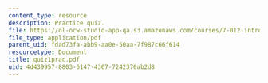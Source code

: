 ```yaml
---
content_type: resource
description: Practice quiz.
file: https://ol-ocw-studio-app-qa.s3.amazonaws.com/courses/7-012-introduction-to-biology-fall-2004/4d4399578803614743677242376ab2d8_quiz1prac.pdf
file_type: application/pdf
parent_uid: fdad73fa-abb9-aa0e-50aa-7f987c66f614
resourcetype: Document
title: quiz1prac.pdf
uid: 4d439957-8803-6147-4367-7242376ab2d8
---
```


